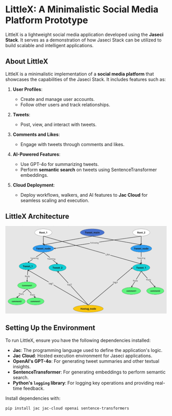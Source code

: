 # LittleX: A Minimalistic Social Media Platform Prototype

LittleX is a lightweight social media application developed using the **Jaseci Stack**. It serves as a demonstration of how Jaseci Stack can be utilized to build scalable and intelligent applications.

## **About LittleX**

LittleX is a minimalistic implementation of a **social media platform** that showcases the capabilities of the Jaseci Stack. It includes features such as:

1. **User Profiles**:
   - Create and manage user accounts.
   - Follow other users and track relationships.

2. **Tweets**:
   - Post, view, and interact with tweets.

3. **Comments and Likes**:
   - Engage with tweets through comments and likes.

4. **AI-Powered Features**:
   - Use GPT-4o for summarizing tweets.
   - Perform **semantic search** on tweets using SentenceTransformer embeddings.

5. **Cloud Deployment**:
   - Deploy workflows, walkers, and AI features to **Jac Cloud** for seamless scaling and execution.

## **LittleX Architecture**

![Architecture](Documentation/images/Architecture.png)

## **Setting Up the Environment**

To run LittleX, ensure you have the following dependencies installed:

- **Jac**: The programming language used to define the application's logic.
- **Jac Cloud**: Hosted execution environment for Jaseci applications.
- **OpenAI's GPT-4o**: For generating tweet summaries and other textual insights.
- **SentenceTransformer**: For generating embeddings to perform semantic search.
- **Python's `logging` library**: For logging key operations and providing real-time feedback.

Install dependencies with:

```bash
pip install jac jac-cloud openai sentence-transformers
```



